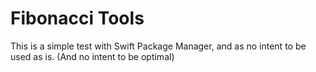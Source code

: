 # Fibonacci Tools

This is a simple test with Swift Package Manager, and as no intent to be used as is. (And no intent to be optimal)
